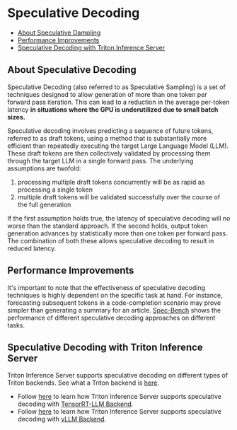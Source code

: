 <!--
# Copyright 2025, NVIDIA CORPORATION & AFFILIATES. All rights reserved.
#
# Redistribution and use in source and binary forms, with or without
# modification, are permitted provided that the following conditions
# are met:
#  * Redistributions of source code must retain the above copyright
#    notice, this list of conditions and the following disclaimer.
#  * Redistributions in binary form must reproduce the above copyright
#    notice, this list of conditions and the following disclaimer in the
#    documentation and/or other materials provided with the distribution.
#  * Neither the name of NVIDIA CORPORATION nor the names of its
#    contributors may be used to endorse or promote products derived
#    from this software without specific prior written permission.
#
# THIS SOFTWARE IS PROVIDED BY THE COPYRIGHT HOLDERS ``AS IS'' AND ANY
# EXPRESS OR IMPLIED WARRANTIES, INCLUDING, BUT NOT LIMITED TO, THE
# IMPLIED WARRANTIES OF MERCHANTABILITY AND FITNESS FOR A PARTICULAR
# PURPOSE ARE DISCLAIMED.  IN NO EVENT SHALL THE COPYRIGHT OWNER OR
# CONTRIBUTORS BE LIABLE FOR ANY DIRECT, INDIRECT, INCIDENTAL, SPECIAL,
# EXEMPLARY, OR CONSEQUENTIAL DAMAGES (INCLUDING, BUT NOT LIMITED TO,
# PROCUREMENT OF SUBSTITUTE GOODS OR SERVICES; LOSS OF USE, DATA, OR
# PROFITS; OR BUSINESS INTERRUPTION) HOWEVER CAUSED AND ON ANY THEORY
# OF LIABILITY, WHETHER IN CONTRACT, STRICT LIABILITY, OR TORT
# (INCLUDING NEGLIGENCE OR OTHERWISE) ARISING IN ANY WAY OUT OF THE USE
# OF THIS SOFTWARE, EVEN IF ADVISED OF THE POSSIBILITY OF SUCH DAMAGE.
-->

# Speculative Decoding

- [About Speculative Dampling](#about-speculative-decoding)
- [Performance Improvements](#performance-improvements)
- [Speculative Decoding with Triton Inference Server](#speculative-decoding-with-triton-inference-server)


## About Speculative Decoding

Speculative Decoding (also referred to as Speculative Sampling) is a set of techniques designed to allow generation of more than one token per forward pass iteration. This can lead to a reduction in the average per-token latency **in situations where the GPU is underutilized due to small batch sizes.**

Speculative decoding involves predicting a sequence of future tokens, referred to as draft tokens, using a method that is substantially more efficient than repeatedly executing the target Large Language Model (LLM).
These draft tokens are then collectively validated by processing them through the target LLM in a single forward pass. The underlying assumptions are twofold:

1. processing multiple draft tokens concurrently will be as rapid as processing a single token
2. multiple draft tokens will be validated successfully over the course of the full generation

If the first assumption holds true, the latency of speculative decoding will no worse than the standard approach. If the second holds, output token generation advances by statistically more than one token per forward pass.
The combination of both these allows speculative decoding to result in reduced latency.

## Performance Improvements

It's important to note that the effectiveness of speculative decoding techniques is highly dependent
on the specific task at hand. For instance, forecasting subsequent tokens in a code-completion scenario
may prove simpler than generating a summary for an article. [Spec-Bench](https://sites.google.com/view/spec-bench)
shows the performance of different speculative decoding approaches on different tasks.

## Speculative Decoding with Triton Inference Server
 Triton Inference Server supports speculative decoding on different types of Triton backends. See what a Triton backend is [here](https://github.com/triton-inference-server/tensorrtllm_backend).
- Follow [here](TRT-LLM/README.md) to learn how Triton Inference Server supports speculative decoding with [TensorRT-LLM Backend](https://github.com/triton-inference-server/tensorrtllm_backend).
- Follow [here](vLLM/README.md) to learn how Triton Inference Server supports speculative decoding with [vLLM Backend](https://github.com/triton-inference-server/vllm_backend).
